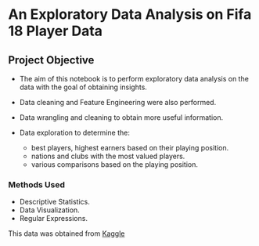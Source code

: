# An Exploratory Data Analysis on Fifa 18 Player Data

## Project Objective

* The aim of this notebook is to perform exploratory data analysis on the data with the goal of obtaining insights.
* Data cleaning and Feature Engineering were also performed.

* Data wrangling and cleaning to obtain more useful information.
* Data exploration to determine the:
  * best players, highest earners based on their playing position.
  * nations and clubs with the most valued players.
  * various comparisons based on the playing position.

### Methods Used

* Descriptive Statistics.
* Data Visualization.
* Regular Expressions.

This data was obtained from [Kaggle](https://www.kaggle.com/thec03u5/fifa-18-demo-player-dataset)
